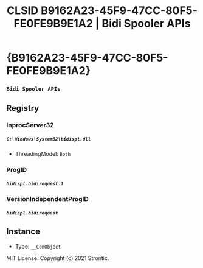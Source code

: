 ﻿---
title: "CLSID B9162A23-45F9-47CC-80F5-FE0FE9B9E1A2 | Bidi Spooler APIs"
excerpt: What is COM-Object CLSID B9162A23-45F9-47CC-80F5-FE0FE9B9E1A2?
---

# {B9162A23-45F9-47CC-80F5-FE0FE9B9E1A2}

### `Bidi Spooler APIs`

## Registry


### InprocServer32

##### `C:\Windows\System32\bidispl.dll`
* ThreadingModel: `Both`

### ProgID

##### `bidispl.bidirequest.1`

### VersionIndependentProgID

##### `bidispl.bidirequest`

## Instance

* Type: `__ComObject`

MIT License. Copyright (c) 2021 Strontic.


